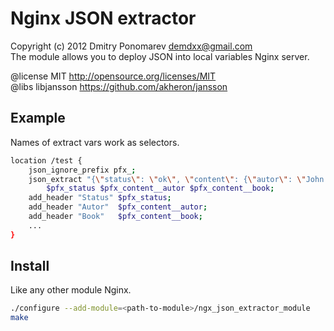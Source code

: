 Nginx JSON extractor
====================

 Copyright (c) 2012 Dmitry Ponomarev <demdxx@gmail.com> <br />
 The module allows you to deploy JSON into local variables Nginx server.
    
 @license MIT http://opensource.org/licenses/MIT <br />
 @libs libjansson https://github.com/akheron/jansson

Example
-------

Names of extract vars work as selectors.

```sh
location /test {
    json_ignore_prefix pfx_;
    json_extract "{\"status\": \"ok\", \"content\": {\"autor\": \"John Dawkins\", \"book\": \"Rogues and Marauders\" }}"
        $pfx_status $pfx_content__autor $pfx_content__book;
    add_header "Status" $pfx_status;
    add_header "Autor"  $pfx_content__autor;
    add_header "Book"   $pfx_content__book;
    ...
}
```

Install
-------

Like any other module Nginx.

```sh
./configure --add-module=<path-to-module>/ngx_json_extractor_module
make
```

